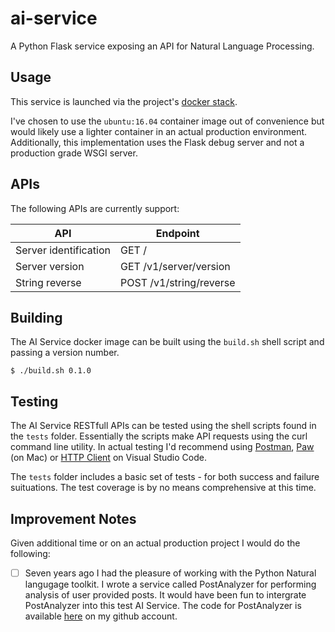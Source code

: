# ai-service
A Python Flask service exposing an API for Natural Language Processing.

## Usage
This service is launched via the project's [docker stack](../docker-stack/README.md).

I've chosen to use the `ubuntu:16.04` container image out of convenience but would likely use a lighter container in an actual production environment.
Additionally, this implementation uses the Flask debug server and not a production grade WSGI server.

## APIs

The following APIs are currently support:

| API | Endpoint |
|---|---|
| Server identification | GET / |
| Server version | GET /v1/server/version |
| String reverse | POST /v1/string/reverse |

## Building
The AI Service docker image can be built using the `build.sh` shell script and passing a version number.

```shell
$ ./build.sh 0.1.0
```

## Testing
The AI Service RESTfull APIs can be tested using the shell scripts found in the `tests` folder.  Essentially the scripts make API requests using the curl command line utility.  In actual testing I'd recommend using [Postman](https://www.postman.com/), [Paw](https://paw.cloud/) (on Mac) or [HTTP Client](https://marketplace.visualstudio.com/items?itemName=mkloubert.vscode-http-client) on Visual Studio Code.

The `tests` folder includes a basic set of tests - for both success and failure suituations. The test coverage is by no means comprehensive at this time.

## Improvement Notes
Given additional time or on an actual production project I would do the following:
- [ ] Seven years ago I had the pleasure of working with the Python Natural langugage toolkit.  I wrote a service called PostAnalyzer for performing analysis of user provided posts.  It would have been fun to intergrate PostAnalyzer into this test AI Service.  The code for PostAnalyzer is available [here](https://github.com/cjus/postanalyzer) on my github account.


